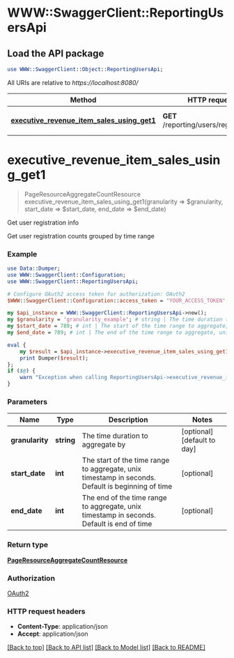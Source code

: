 # WWW::SwaggerClient::ReportingUsersApi

## Load the API package
```perl
use WWW::SwaggerClient::Object::ReportingUsersApi;
```

All URIs are relative to *https://localhost:8080/*

Method | HTTP request | Description
------------- | ------------- | -------------
[**executive_revenue_item_sales_using_get1**](ReportingUsersApi.md#executive_revenue_item_sales_using_get1) | **GET** /reporting/users/registrations | Get user registration info


# **executive_revenue_item_sales_using_get1**
> PageResourceAggregateCountResource executive_revenue_item_sales_using_get1(granularity => $granularity, start_date => $start_date, end_date => $end_date)

Get user registration info

Get user registration counts grouped by time range

### Example 
```perl
use Data::Dumper;
use WWW::SwaggerClient::Configuration;
use WWW::SwaggerClient::ReportingUsersApi;

# Configure OAuth2 access token for authorization: OAuth2
$WWW::SwaggerClient::Configuration::access_token = 'YOUR_ACCESS_TOKEN';

my $api_instance = WWW::SwaggerClient::ReportingUsersApi->new();
my $granularity = 'granularity_example'; # string | The time duration to aggregate by
my $start_date = 789; # int | The start of the time range to aggregate, unix timestamp in seconds. Default is beginning of time
my $end_date = 789; # int | The end of the time range to aggregate, unix timestamp in seconds. Default is end of time

eval { 
    my $result = $api_instance->executive_revenue_item_sales_using_get1(granularity => $granularity, start_date => $start_date, end_date => $end_date);
    print Dumper($result);
};
if ($@) {
    warn "Exception when calling ReportingUsersApi->executive_revenue_item_sales_using_get1: $@\n";
}
```

### Parameters

Name | Type | Description  | Notes
------------- | ------------- | ------------- | -------------
 **granularity** | **string**| The time duration to aggregate by | [optional] [default to day]
 **start_date** | **int**| The start of the time range to aggregate, unix timestamp in seconds. Default is beginning of time | [optional] 
 **end_date** | **int**| The end of the time range to aggregate, unix timestamp in seconds. Default is end of time | [optional] 

### Return type

[**PageResourceAggregateCountResource**](PageResourceAggregateCountResource.md)

### Authorization

[OAuth2](../README.md#OAuth2)

### HTTP request headers

 - **Content-Type**: application/json
 - **Accept**: application/json

[[Back to top]](#) [[Back to API list]](../README.md#documentation-for-api-endpoints) [[Back to Model list]](../README.md#documentation-for-models) [[Back to README]](../README.md)

